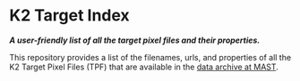 # K2 Target Index

***A user-friendly list of all the target pixel files and their properties.***

This repository provides a list of the filenames, urls, and properties
of all the K2 Target Pixel Files (TPF) that are available
in the [data archive at MAST](https://archive.stsci.edu/pub/k2/target_pixel_files/).
